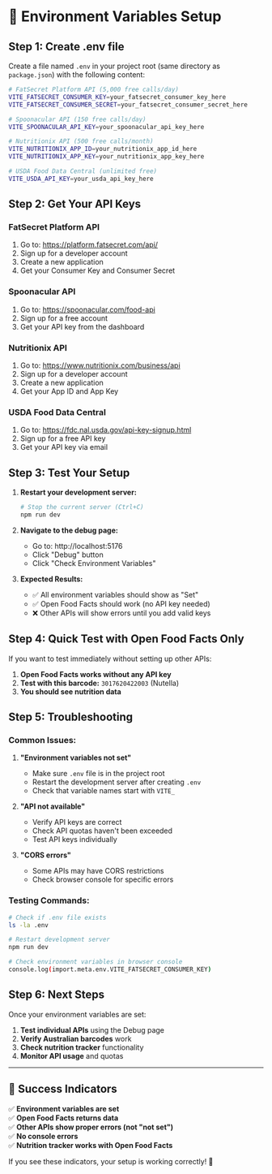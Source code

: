 # 🔑 Environment Variables Setup

## **Step 1: Create .env file**

Create a file named `.env` in your project root (same directory as `package.json`) with the following content:

```bash
# FatSecret Platform API (5,000 free calls/day)
VITE_FATSECRET_CONSUMER_KEY=your_fatsecret_consumer_key_here
VITE_FATSECRET_CONSUMER_SECRET=your_fatsecret_consumer_secret_here

# Spoonacular API (150 free calls/day)
VITE_SPOONACULAR_API_KEY=your_spoonacular_api_key_here

# Nutritionix API (500 free calls/month)
VITE_NUTRITIONIX_APP_ID=your_nutritionix_app_id_here
VITE_NUTRITIONIX_APP_KEY=your_nutritionix_app_key_here

# USDA Food Data Central (unlimited free)
VITE_USDA_API_KEY=your_usda_api_key_here
```

## **Step 2: Get Your API Keys**

### **FatSecret Platform API**
1. Go to: https://platform.fatsecret.com/api/
2. Sign up for a developer account
3. Create a new application
4. Get your Consumer Key and Consumer Secret

### **Spoonacular API**
1. Go to: https://spoonacular.com/food-api
2. Sign up for a free account
3. Get your API key from the dashboard

### **Nutritionix API**
1. Go to: https://www.nutritionix.com/business/api
2. Sign up for a developer account
3. Create a new application
4. Get your App ID and App Key

### **USDA Food Data Central**
1. Go to: https://fdc.nal.usda.gov/api-key-signup.html
2. Sign up for a free API key
3. Get your API key via email

## **Step 3: Test Your Setup**

1. **Restart your development server:**
   ```bash
   # Stop the current server (Ctrl+C)
   npm run dev
   ```

2. **Navigate to the debug page:**
   - Go to: http://localhost:5176
   - Click "Debug" button
   - Click "Check Environment Variables"

3. **Expected Results:**
   - ✅ All environment variables should show as "Set"
   - ✅ Open Food Facts should work (no API key needed)
   - ❌ Other APIs will show errors until you add valid keys

## **Step 4: Quick Test with Open Food Facts Only**

If you want to test immediately without setting up other APIs:

1. **Open Food Facts works without any API key**
2. **Test with this barcode:** `3017620422003` (Nutella)
3. **You should see nutrition data**

## **Step 5: Troubleshooting**

### **Common Issues:**

1. **"Environment variables not set"**
   - Make sure `.env` file is in the project root
   - Restart the development server after creating `.env`
   - Check that variable names start with `VITE_`

2. **"API not available"**
   - Verify API keys are correct
   - Check API quotas haven't been exceeded
   - Test API keys individually

3. **"CORS errors"**
   - Some APIs may have CORS restrictions
   - Check browser console for specific errors

### **Testing Commands:**

```bash
# Check if .env file exists
ls -la .env

# Restart development server
npm run dev

# Check environment variables in browser console
console.log(import.meta.env.VITE_FATSECRET_CONSUMER_KEY)
```

## **Step 6: Next Steps**

Once your environment variables are set:

1. **Test individual APIs** using the Debug page
2. **Verify Australian barcodes** work
3. **Check nutrition tracker** functionality
4. **Monitor API usage** and quotas

---

## 🎯 **Success Indicators**

✅ **Environment variables are set**  
✅ **Open Food Facts returns data**  
✅ **Other APIs show proper errors (not "not set")**  
✅ **No console errors**  
✅ **Nutrition tracker works with Open Food Facts**

If you see these indicators, your setup is working correctly! 🚀
